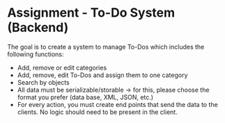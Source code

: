 <h1>Assignment - To-Do System (Backend)</h1>

The goal is to create a system to manage To-Dos which includes the following functions:
<ul>
<li> Add, remove or edit categories</li>
<li> Add, remove, edit To-Dos and assign them to one category</li>
<li> Search by objects</li>
<li> All data must be serializable/storable -> for this, please choose the format you prefer (data base, XML, JSON, etc.)</li>
<li> For every action, you must create end points that send the data to the clients. No logic should need to be present in the client.</li>